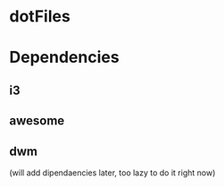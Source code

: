 # dotFiles

# Dependencies
## i3

## awesome 

## dwm

(will add dipendaencies later, too lazy to do it right now)


